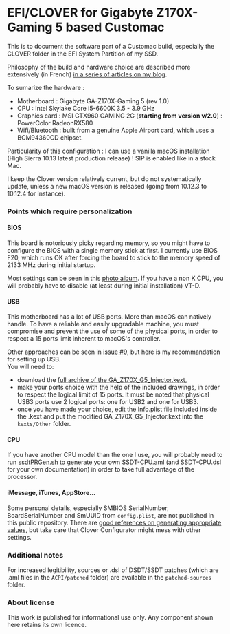 # EFI/CLOVER for Gigabyte Z170X-Gaming 5 based Customac

This is to document the software part of a Customac build, especially the CLOVER folder in the EFI System Partition of my SSD.

Philosophy of the build and hardware choice are described more extensively (in French) [in a series of articles on my blog](http://blog.barijaona.com/macintosh/Jirokaki/ "Jirōkaki on barijaona.com").

To sumarize the hardware :

- Motherboard : Gigabyte GA-Z170X-Gaming 5 (rev 1.0)
- CPU : Intel Skylake Core i5-6600K 3.5 - 3.9 GHz
- Graphics card : <del>MSI GTX960 GAMING 2G</del> (__starting from version v/2.0__) : PowerColor RadeonRX580
- Wifi/Bluetooth : built from a genuine Apple Airport card, which uses a BCM94360CD chipset.

Particularity of this configuration : I can use a vanilla macOS installation (High Sierra 10.13 latest production release) ! SIP is enabled like in a stock Mac.

I keep the Clover version relatively current, but do not systematically update, unless a new macOS version is released (going from 10.12.3 to 10.12.4 for instance).

### Points which require personalization

#### BIOS

This board is notoriously picky regarding memory, so you might have to configure the BIOS with a single memory stick at first. I currently use BIOS F20, which runs OK after forcing the board to stick to the memory speed of 2133 MHz during initial startup.

Most settings can be seen in this [photo album](https://www.flickr.com/photos/barijaona/albums/72157683707850861 "A Flickr photo album"). If you have a non K CPU, you will probably have to disable (at least during initial installation) VT-D.

#### USB

This motherboard has a lot of USB ports. More than macOS can natively handle. To have a reliable and easily upgradable machine, you must compromise and prevent the use of some of the physical ports, in order to respect a 15 ports limit inherent to macOS's controller.

Other approaches can be seen in [issue #9](https://github.com/barijaona/CLOVER_GA-Z170X-Gaming5/issues/9#issuecomment-305057990), but here is my recommandation for setting up USB.  
You will need to:

- download the [full archive of the GA\_Z170X\_G5\_Injector.kext](https://github.com/barijaona/barijaona.github.io/blob/master/macintosh/Jirokaki/GA-Z170X-Gaming5-USBinjector.zip),
- make your ports choice with the help of the included drawings, in order to respect the logical limit of 15 ports. It must be noted that physical USB3 ports use 2 logical ports: one for USB2 and one for USB3.
- once you have made your choice, edit the Info.plist file included inside the .kext and put the modified GA\_Z170X\_G5\_Injector.kext into the `kexts/Other` folder.

#### CPU

If you have another CPU model than the one I use, you will probably need to run  [ssdtPRGen.sh](https://github.com/Piker-Alpha/ssdtPRGen.sh) to generate your own SSDT-CPU.aml (and SSDT-CPU.dsl for your own documentation) in order to take full advantage of the processor.

#### iMessage, iTunes, AppStore…

Some personal details, especially SMBIOS SerialNumber, BoardSerialNumber and SmUUID from `config.plist`, are not published in this public repository. There are [good references on generating appropriate values](http://www.fitzweekly.com/2016/02/hackintosh-imessage-tutorial.html "FitzSimmons weekly"), but take care that Clover Configurator might mess with other settings.

### Additional notes

For increased legitibility, sources or .dsl of DSDT/SSDT patches (which are .aml files in the `ACPI/patched` folder) are available in the `patched-sources` folder.

### About license

This work is published for informational use only. Any component shown here retains its own licence.
